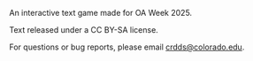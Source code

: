 An interactive text game made for OA Week 2025.

Text released under a CC BY-SA license.

For questions or bug reports, please email crdds@colorado.edu.
